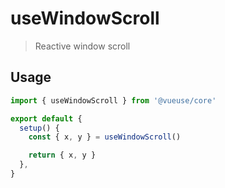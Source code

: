 # useWindowScroll

> Reactive window scroll

## Usage

```jsx
import { useWindowScroll } from '@vueuse/core'

export default {
  setup() {
    const { x, y } = useWindowScroll()

    return { x, y }
  },
}
```
